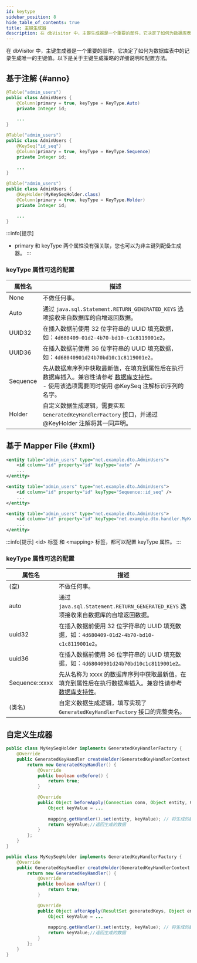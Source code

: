 ```yaml
---
id: keytype
sidebar_position: 8
hide_table_of_contents: true
title: 主键生成器
description: 在 dbVisitor 中，主键生成器是一个重要的部件，它决定了如何为数据库表中的记录生成唯一的主键值。
---
```


在 dbVisitor 中，主键生成器是一个重要的部件，它决定了如何为数据库表中的记录生成唯一的主键值。以下是关于主键生成策略的详细说明和配置方法。

## 基于注解 {#anno}

```java title='例1：使用 Auto 映射数据库自增主键'
@Table("admin_users")
public class AdminUsers {
    @Column(primary = true, keyType = KeyType.Auto)
    private Integer id;

    ...
}
```

```java title='例2：使用 id_seq 序列填充主键'
@Table("admin_users")
public class AdminUsers {
    @KeySeq("id_seq")
    @Column(primary = true, keyType = KeyType.Sequence)
    private Integer id;

    ...
}
```

```java title='例3：使用自定义生成器填充主键'
@Table("admin_users")
public class AdminUsers {
    @KeyHolder(MyKeySeqHolder.class)
    @Column(primary = true, keyType = KeyType.Holder)
    private Integer id;

    ...
}
```

:::info[提示]
- primary 和 keyType 两个属性没有强关联，您也可以为非主键列配备生成器。
:::

### keyType 属性可选的配置

| 属性名      | 描述                                                                                                             |
|----------|----------------------------------------------------------------------------------------------------------------|
| None     | 不做任何事。                                                                                                         |
| Auto     | 通过 `java.sql.Statement.RETURN_GENERATED_KEYS` 选项接收来自数据库的自增返回数据。                                                |
| UUID32   | 在插入数据前使用 32 位字符串的 UUID 填充数据，如：`4d680409-01d2-4b70-bd10-c1c8119001e2`。                                          |
| UUID36   | 在插入数据前使用 36 位字符串的 UUID 填充数据，如：`4d68040901d24b70bd10c1c8119001e2`。                                              |
| Sequence | 先从数据库序列中获取最新值，在填充到属性后在执行数据库插入。兼容性请参考 [数据库支持性](../../yourproject/support)。<br/>- 使用该选项需要同时使用 @KeySeq 注解标识序列的名字。 |
| Holder   | 自定义数据生成逻辑，需要实现 `GeneratedKeyHandlerFactory` 接口，并通过 @KeyHolder 注解将其一同声明。                                        |

## 基于 Mapper File {#xml}

```xml title='例1：使用 Auto 映射数据库自增主键'
<entity table="admin_users" type="net.example.dto.AdminUsers">
    <id column="id" property="id" keyType="auto" />
    ...
</entity>
```

```xml title='例2：使用 id_seq 序列填充主键'
<entity table="admin_users" type="net.example.dto.AdminUsers">
    <id column="id" property="id" keyType="Sequence::id_seq" />
    ...
</entity>
```

```xml title='例3：使用自定义生成器填充主键'
<entity table="admin_users" type="net.example.dto.AdminUsers">
    <id column="id" property="id" keyType="net.example.dto.handler.MyKeySeqHolder" />
    ...
</entity>
```

:::info[提示]
&lt;id&gt; 标签 和 &lt;mapping&gt; 标签，都可以配置 keyType 属性。
:::

### keyType 属性可选的配置

| 属性名            | 描述                                                                                  |
|----------------|-------------------------------------------------------------------------------------|
| (空)            | 不做任何事。                                                                              |
| auto           | 通过 `java.sql.Statement.RETURN_GENERATED_KEYS` 选项接收来自数据库的自增返回数据。                     |
| uuid32         | 在插入数据前使用 32 位字符串的 UUID 填充数据，如：`4d680409-01d2-4b70-bd10-c1c8119001e2`。               |
| uuid36         | 在插入数据前使用 36 位字符串的 UUID 填充数据，如：`4d68040901d24b70bd10c1c8119001e2`。                   |
| Sequence::xxxx | 先从名称为 xxxx 的数据库序列中获取最新值，在填充到属性后在执行数据库插入。兼容性请参考 [数据库支持性](../../yourproject/support)。 |
| (类名)           | 自定义数据生成逻辑，填写实现了 `GeneratedKeyHandlerFactory` 接口的完整类名。                               |

## 自定义生成器

```java title='例1，在数据插入之前生成主键数据'
public class MyKeySeqHolder implements GeneratedKeyHandlerFactory {
    @Override
    public GeneratedKeyHandler createHolder(GeneratedKeyHandlerContext context) {
        return new GeneratedKeyHandler() {
            @Override
            public boolean onBefore() {
                return true;
            }

            @Override
            public Object beforeApply(Connection conn, Object entity, ColumnMapping mapping) {
                Object keyValue = ...
                
                mapping.getHandler().set(entity, keyValue); // 将生成的数据更新到 Bean 的属性中
                return keyValue;//返回生成的数据
            }
        };
    }
}
```

```java title='例2，在数据插入之后获取主键'
public class MyKeySeqHolder implements GeneratedKeyHandlerFactory {
    @Override
    public GeneratedKeyHandler createHolder(GeneratedKeyHandlerContext context) {
        return new GeneratedKeyHandler() {
            @Override
            public boolean onAfter() {
                return true;
            }

            @Override
            public Object afterApply(ResultSet generatedKeys, Object entity, int argsIndex, ColumnMapping mapping) {
                Object keyValue = ...
                
                mapping.getHandler().set(entity, keyValue); // 将生成的数据更新到 Bean 的属性中
                return keyValue;//返回生成的数据
            }
        };
    }
}
```
